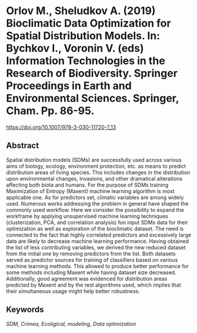 # Orlov M., Sheludkov A. (2019) Bioclimatic Data Optimization for Spatial Distribution Models. In: Bychkov I., Voronin V. (eds) Information Technologies in the Research of Biodiversity. Springer Proceedings in Earth and Environmental Sciences. Springer, Cham. Pp. 86-95. 

https://doi.org/10.1007/978-3-030-11720-7_13

## Abstract

Spatial distribution models (SDMs) are successfully used across various aims of biology, ecology, environment protection, etc. as means to predict distribution areas of living species. This includes changes in the distribution upon environmental changes, invasions, and other dramatical alterations affecting both biota and humans. For the purpose of SDMs training Maximization of Entropy (Maxent) machine learning algorithm is most applicable one. As for predictors set, climatic variables are among widely used. Numerous works addressing the problem in general have shaped the commonly used workflow. Here we consider the possibility to expand the workframe by applying unsupervised machine learning techniques (clusterization, PCA, and correlation analysis) fon input SDMs data for their optimization as well as exploration of the bioclimatic dataset. The need is connected to the fact that highly correlated predictors and excessively large data are likely to decrease machine learning performance. Having obtained the list of less contributing variables, we derived the new reduced dataset from the initial one by removing predictors from the list. Both datasets served as predictor sources for training of classifiers based on various machine learning methods. This allowed to produce better performance for some methods including Maxent while having dataset size decreased. Additionally, good agreement was evidenced for distribution areas predicted by Maxent and by the rest algorithms used, which implies that their simultaneous usage might help better robustness.

## Keywords

*SDM, Crimea, Ecoligical, modeling, Data optimization*